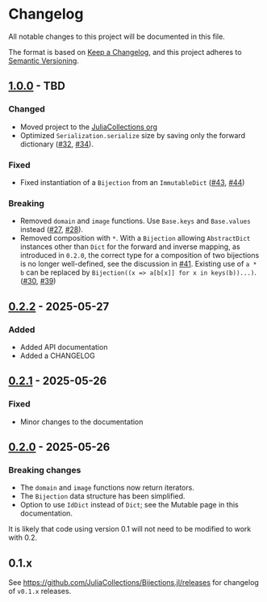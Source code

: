 # Changelog

All notable changes to this project will be documented in this file.

The format is based on [Keep a Changelog](https://keepachangelog.com/en/1.1.0/),
and this project adheres to [Semantic Versioning](https://semver.org/spec/v2.0.0.html).


## [1.0.0][] - TBD


### Changed

* Moved project to the [JuliaCollections org](https://github.com/JuliaCollections)
* Optimized `Serialization.serialize` size by saving only the forward dictionary ([#32][], [#34][]).

### Fixed

* Fixed instantiation of a `Bijection` from an `ImmutableDict` ([#43][], [#44][])

### Breaking

* Removed `domain` and `image` functions. Use `Base.keys` and `Base.values` instead ([#27][], [#28][]).
* Removed composition with `*`. With a `Bijection` allowing `AbstractDict` instances other than `Dict` for the forward and inverse mapping, as introduced in `0.2.0`, the correct type for a composition of two bijections is no longer well-defined, see the discussion in [#41][]. Existing use of `a * b` can be replaced by `Bijection((x => a[b[x]] for x in keys(b))...)`.
([#30][], [#39][])


## [0.2.2][] - 2025-05-27

### Added

* Added API documentation
* Added a CHANGELOG


## [0.2.1][] - 2025-05-26

### Fixed

* Minor changes to the documentation


## [0.2.0][] - 2025-05-26

### Breaking changes

* The `domain` and `image` functions now return iterators.
* The `Bijection` data structure has been simplified.
* Option to use `IdDict` instead of `Dict`; see the Mutable page in this documentation.

It is likely that code using version 0.1 will not need to be modified to work with 0.2.


## 0.1.x

See https://github.com/JuliaCollections/Bijections.jl/releases for changelog of `v0.1.x` releases.

[1.0.0]: https://github.com/JuliaCollections/Bijections.jl/releases/tag/v1.0.0
[0.2.2]: https://github.com/JuliaCollections/Bijections.jl/releases/tag/v0.2.2
[0.2.1]: https://github.com/JuliaCollections/Bijections.jl/releases/tag/v0.2.1
[0.2.0]: https://github.com/JuliaCollections/Bijections.jl/releases/tag/v0.2.0
[#27]: https://github.com/JuliaCollections/Bijections.jl/issues/27
[#28]: https://github.com/JuliaCollections/Bijections.jl/pull/28
[#30]: https://github.com/JuliaCollections/Bijections.jl/issues/30
[#32]: https://github.com/JuliaCollections/Bijections.jl/issues/32
[#34]: https://github.com/JuliaCollections/Bijections.jl/pull/34
[#39]: https://github.com/JuliaCollections/Bijections.jl/pull/39
[#41]: https://github.com/JuliaCollections/Bijections.jl/pull/41
[#43]: https://github.com/JuliaCollections/Bijections.jl/issues/43
[#44]: https://github.com/JuliaCollections/Bijections.jl/pull/44
